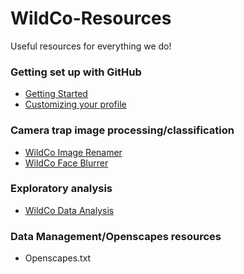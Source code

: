 # WildCo-Resources
Useful resources for everything we do!

### Getting set up with GitHub
* [Getting Started](https://github.com/WildCoLab/GitHub-Resources) 
* [Customizing your profile](https://docs.github.com/en/github/setting-up-and-managing-your-github-profile/customizing-your-profile/managing-your-profile-readme)

### Camera trap image processing/classification
* [WildCo Image Renamer](https://github.com/WildCoLab/ImageRenamer) 
* [WildCo Face Blurrer](https://github.com/WildCoLab/WildCo-FaceBlur)

### Exploratory analysis
* [WildCo Data Analysis](https://github.com/WildCoLab/WildCo_Data_Analysis)

### Data Management/Openscapes resources
* Openscapes.txt
